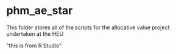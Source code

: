 # phm_ae_star
This folder stores all of the scripts for the allocative value project undertaken at the HEU

"this is from R Studio"